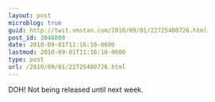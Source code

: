 ```yaml
---
layout: post
microblog: true
guid: http://twit.vmstan.com/2010/09/01/22725400726.html
post_id: 3046809
date: 2010-09-01T11:16:10-0600
lastmod: 2010-09-01T11:16:10-0600
type: post
url: /2010/09/01/22725400726.html
---
```

DOH! Not being released until next week.
